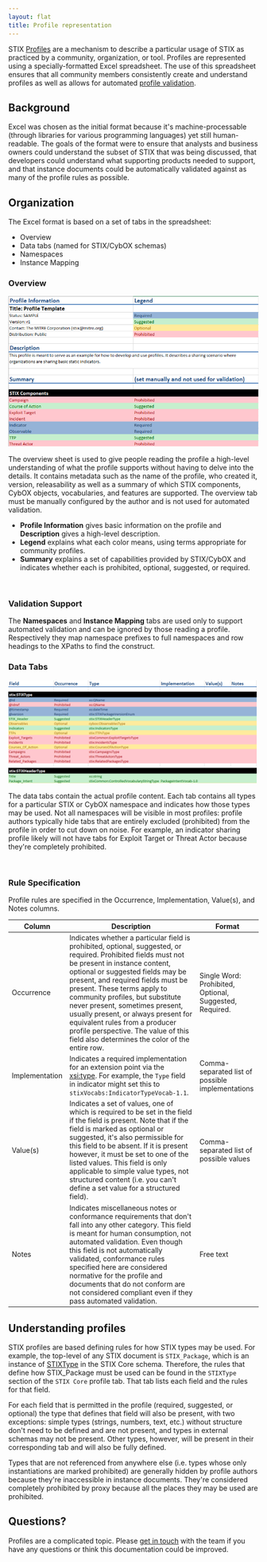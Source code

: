 ```yaml
---
layout: flat
title: Profile representation
---
```


STIX [Profiles](..) are a mechanism to describe a particular usage of STIX as practiced by a community, organization, or tool. Profiles are represented using a specially-formatted Excel spreadsheet. The use of this spreadsheet ensures that all community members consistently create and understand profiles as well as allows for automated [profile validation](../validation).

## Background

Excel was chosen as the initial format because it's machine-processable (through libraries for various programming languages) yet still human-readable. The goals of the format were to ensure that analysts and business owners could understand the subset of STIX that was being discussed, that developers could understand what supporting products needed to support, and that instance documents could be automatically validated against as many of the profile rules as possible.

## Organization

The Excel format is based on a set of tabs in the spreadsheet:

* Overview
* Data tabs (named for STIX/CybOX schemas)
* Namespaces
* Instance Mapping

### Overview

<img class="aside-text" alt="Profile overview screenshot" src="overview.png" />

The overview sheet is used to give people reading the profile a high-level understanding of what the profile supports without having to delve into the details. It contains metadata such as the name of the profile, who created it, version, releasability as well as a summary of which STIX components, CybOX objects, vocabularies, and features are supported. The overview tab must be manually configured by the author and is not used for automated validation.

* **Profile Information** gives basic information on the profile and **Description** gives a high-level description.
* **Legend** explains what each color means, using terms appropriate for community profiles.
* **Summary** explains a set of capabilities provided by STIX/CybOX and indicates whether each is prohibited, optional, suggested, or required.

<br class="clearfix" />

### Validation Support

The **Namespaces** and **Instance Mapping** tabs are used only to support automated validation and can be ignored by those reading a profile. Respectively they map namespace prefixes to full namespaces and row headings to the XPaths to find the construct.

### Data Tabs

<img class="aside-text" alt="Profile data tab overview" src="data-tab.png" style="width: 500px;" /> 

The data tabs contain the actual profile content. Each tab contains all types for a particular STIX or CybOX namespace and indicates how those types may be used. Not all namespaces will be visible in most profiles: profile authors typically hide tabs that are entirely excluded (prohibited) from the profile in order to cut down on noise. For example, an indicator sharing profile likely will not have tabs for Exploit Target or Threat Actor because they're completely prohibited.

<br class="clearfix" />

### Rule Specification

Profile rules are specified in the Occurrence, Implementation, Value(s), and Notes columns.

<table class="table table-bordered table-hover table-condensed">
  <thead>
    <tr>
      <th>Column</th>
      <th>Description</th>
      <th>Format</th>
    </tr>
  </thead>
  <tbody>
    <tr>
      <td>Occurrence</td>
      <td>Indicates whether a particular field is prohibited, optional, suggested, or required. Prohibited fields must not be present in instance content, optional or suggested fields may be present, and required fields must be present. These terms apply to community profiles, but substitute never present, sometimes present, usually present, or always present for equivalent rules from a producer profile perspective. The value of this field also determines the color of the entire row.</td>
      <td>Single Word: Prohibited, Optional, Suggested, Required.</td>
    </tr>
    <tr>
      <td>Implementation</td>
      <td>Indicates a required implementation for an extension point via the <a href="/idioms/features/xsi-type">xsi:type</a>. For example, the <code>Type</code> field in indicator might set this to <code>stixVocabs:IndicatorTypeVocab-1.1</code>.</td>
      <td>Comma-separated list of possible implementations</td>
    </tr>
    <tr>
      <td>Value(s)</td>
      <td>Indicates a set of values, one of which is required to be set in the field if the field is present. Note that if the field is marked as optional or suggested, it's also permissible for this field to be absent. If it is present however, it must be set to one of the listed values. This field is only applicable to simple value types, not structured content (i.e. you can't define a set value for a structured field).</td>
      <td>Comma-separated list of possible values</td>
    </tr>
    <tr>
      <td>Notes</td>
      <td>Indicates miscellaneous notes or conformance requirements that don't fall into any other category. This field is meant for human consumption, not automated validation. Even though this field is not automatically validated, conformance rules specified here are considered normative for the profile and documents that do not conform are not considered compliant even if they pass automated validation.</td>
      <td>Free text</td>
    </tr>
  </tbody>
</table>

## Understanding profiles

STIX profiles are based defining rules for how STIX types may be used. For example, the top-level of any STIX document is `STIX_Package`, which is an instance of [STIXType](/data-model/{{site.current_version}}/stix/STIXType) in the STIX Core schema. Therefore, the rules that define how STIX_Package must be used can be found in the `STIXType` section of the `STIX Core` profile tab. That tab lists each field and the rules for that field.

For each field that is permitted in the profile (required, suggested, or optional) the type that defines that field will also be present, with two exceptions: simple types (strings, numbers, text, etc.) without structure don't need to be defined and are not present, and types in external schemas may not be present. Other types, however, will be present in their corresponding tab and will also be fully defined.

Types that are not referenced from anywhere else (i.e. types whose only instantiations are marked prohibited) are generally hidden by profile authors because they're inaccessible in instance documents. They're considered completely prohibited by proxy because all the places they may be used are prohibited.

## Questions?

Profiles are a complicated topic. Please [get in touch](mailto:stix@mitre.org) with the team if you have any questions or think this documentation could be improved.
